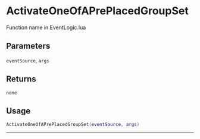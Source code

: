 # ActivateOneOfAPrePlacedGroupSet
Function name in EventLogic.lua
## Parameters
`eventSource`, `args`
## Returns
`none`
## Usage
```lua
ActivateOneOfAPrePlacedGroupSet(eventSource, args)
```
---

